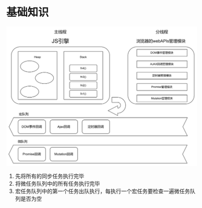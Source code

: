 # 基础知识

<img src="/images/image-20230705143546379.png" alt="image-20230705143546379" style="zoom:50%;" />

1. 先将所有的同步任务执行完毕
2. 将微任务队列中的所有任务执行完毕
3. 宏任务队列中的第一个任务出队执行，每执行一个宏任务要检查一遍微任务队列是否为空